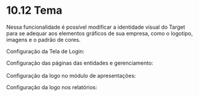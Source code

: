 # 10.12 Tema

Nessa funcionalidade é possível modificar a identidade visual do Target para se adequar aos elementos gráficos de sua empresa, como o logotipo, imagens e o padrão de cores.

Configuração da Tela de Login:

Configuração das páginas das entidades e gerenciamento:  
<br/>Configuração da logo no módulo de apresentações:

Configuração da logo nos relatórios:


